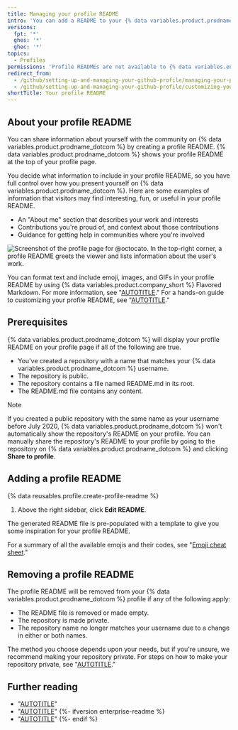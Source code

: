 ```yaml
---
title: Managing your profile README
intro: 'You can add a README to your {% data variables.product.prodname_dotcom %} profile to tell other people about yourself.'
versions:
  fpt: '*'
  ghes: '*'
  ghec: '*'
topics:
  - Profiles
permissions: 'Profile READMEs are not available to {% data variables.enterprise.prodname_managed_users %}.'
redirect_from:
  - /github/setting-up-and-managing-your-github-profile/managing-your-profile-readme
  - /github/setting-up-and-managing-your-github-profile/customizing-your-profile/managing-your-profile-readme
shortTitle: Your profile README
---
```

## About your profile README

You can share information about yourself with the community on {% data variables.product.prodname_dotcom %} by creating a profile README. {% data variables.product.prodname_dotcom %} shows your profile README at the top of your profile page.

You decide what information to include in your profile README, so you have full control over how you present yourself on {% data variables.product.prodname_dotcom %}. Here are some examples of information that visitors may find interesting, fun, or useful in your profile README.

* An "About me" section that describes your work and interests
* Contributions you're proud of, and context about those contributions
* Guidance for getting help in communities where you're involved

![Screenshot of the profile page for @octocato. In the top-right corner, a profile README greets the viewer and lists information about the user's work.](/assets/images/help/repository/profile-with-readme.png)

You can format text and include emoji, images, and GIFs in your profile README by using {% data variables.product.company_short %} Flavored Markdown. For more information, see "[AUTOTITLE](/get-started/writing-on-github/getting-started-with-writing-and-formatting-on-github)." For a hands-on guide to customizing your profile README, see "[AUTOTITLE](/get-started/writing-on-github/getting-started-with-writing-and-formatting-on-github/quickstart-for-writing-on-github)."

## Prerequisites

{% data variables.product.prodname_dotcom %} will display your profile README on your profile page if all of the following are true.

* You've created a repository with a name that matches your {% data variables.product.prodname_dotcom %} username.
* The repository is public.
* The repository contains a file named README.md in its root.
* The README.md file contains any content.

> [!NOTE]
> If you created a public repository with the same name as your username before July 2020, {% data variables.product.prodname_dotcom %} won't automatically show the repository's README on your profile. You can manually share the repository's README to your profile by going to the repository on {% data variables.product.prodname_dotcom %} and clicking **Share to profile**.

## Adding a profile README

{% data reusables.profile.create-profile-readme %}
1. Above the right sidebar, click **Edit README**.

  The generated README file is pre-populated with a template to give you some inspiration for your profile README.

For a summary of all the available emojis and their codes, see "[Emoji cheat sheet](https://www.webfx.com/tools/emoji-cheat-sheet/)."

## Removing a profile README

The profile README will be removed from your {% data variables.product.prodname_dotcom %} profile if any of the following apply:

* The README file is removed or made empty.
* The repository is made private.
* The repository name no longer matches your username due to a change in either or both names.

The method you choose depends upon your needs, but if you're unsure, we recommend making your repository private. For steps on how to make your repository private, see "[AUTOTITLE](/repositories/managing-your-repositorys-settings-and-features/managing-repository-settings/setting-repository-visibility#changing-a-repositorys-visibility)."

## Further reading

* "[AUTOTITLE](/repositories/managing-your-repositorys-settings-and-features/customizing-your-repository/about-readmes)"
* "[AUTOTITLE](/organizations/collaborating-with-groups-in-organizations/customizing-your-organizations-profile#adding-a-member-only-organization-profile-readme)"
{%- ifversion enterprise-readme %}
* "[AUTOTITLE](/admin/managing-your-enterprise-account/creating-a-readme-for-an-enterprise)"
{%- endif %}
